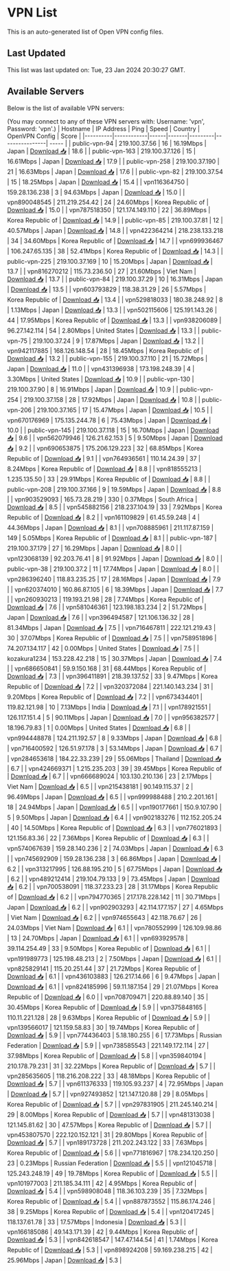 # VPN List

This is an auto-generated list of Open VPN config files.

## Last Updated

This list was last updated on: Tue, 23 Jan 2024 20:30:27 GMT.

## Available Servers

Below is the list of available VPN servers:

(You may connect to any of these VPN servers with: Username: 'vpn', Password: 'vpn'.)
| Hostname | IP Address | Ping | Speed | Country | OpenVPN Config | Score |
|----------|------------|------|-------|---------|----------------| ----- |
| public-vpn-94 | 219.100.37.56 | 16 | 16.19Mbps | Japan | [Download 📥](./configs/server_0_JP.ovpn) | 18.6 |
| public-vpn-163 | 219.100.37.126 | 15 | 16.61Mbps | Japan | [Download 📥](./configs/server_1_JP.ovpn) | 17.9 |
| public-vpn-258 | 219.100.37.190 | 21 | 16.63Mbps | Japan | [Download 📥](./configs/server_2_JP.ovpn) | 17.6 |
| public-vpn-82 | 219.100.37.54 | 15 | 18.25Mbps | Japan | [Download 📥](./configs/server_3_JP.ovpn) | 15.4 |
| vpn116364750 | 159.28.136.238 | 3 | 94.63Mbps | Japan | [Download 📥](./configs/server_4_JP.ovpn) | 15.0 |
| vpn890048545 | 211.219.254.42 | 24 | 24.60Mbps | Korea Republic of | [Download 📥](./configs/server_5_KR.ovpn) | 15.0 |
| vpn787518350 | 121.174.149.110 | 22 | 36.89Mbps | Korea Republic of | [Download 📥](./configs/server_6_KR.ovpn) | 14.9 |
| public-vpn-85 | 219.100.37.81 | 12 | 40.57Mbps | Japan | [Download 📥](./configs/server_7_JP.ovpn) | 14.8 |
| vpn422364214 | 218.238.133.218 | 34 | 34.60Mbps | Korea Republic of | [Download 📥](./configs/server_8_KR.ovpn) | 14.7 |
| vpn699936467 | 106.247.65.135 | 38 | 52.41Mbps | Korea Republic of | [Download 📥](./configs/server_9_KR.ovpn) | 14.3 |
| public-vpn-225 | 219.100.37.169 | 10 | 15.20Mbps | Japan | [Download 📥](./configs/server_10_JP.ovpn) | 13.7 |
| vpn816270212 | 115.73.236.50 | 27 | 21.60Mbps | Viet Nam | [Download 📥](./configs/server_11_VN.ovpn) | 13.7 |
| public-vpn-84 | 219.100.37.29 | 10 | 16.31Mbps | Japan | [Download 📥](./configs/server_12_JP.ovpn) | 13.5 |
| vpn603793829 | 118.38.31.29 | 26 | 5.57Mbps | Korea Republic of | [Download 📥](./configs/server_13_KR.ovpn) | 13.4 |
| vpn529818033 | 180.38.248.92 | 8 | 1.13Mbps | Japan | [Download 📥](./configs/server_14_JP.ovpn) | 13.3 |
| vpn502115606 | 125.191.143.26 | 44 | 17.95Mbps | Korea Republic of | [Download 📥](./configs/server_15_KR.ovpn) | 13.3 |
| vpn938206089 | 96.27.142.114 | 54 | 2.80Mbps | United States | [Download 📥](./configs/server_16_US.ovpn) | 13.3 |
| public-vpn-75 | 219.100.37.24 | 9 | 17.87Mbps | Japan | [Download 📥](./configs/server_17_JP.ovpn) | 13.2 |
| vpn942117885 | 168.126.148.54 | 28 | 18.45Mbps | Korea Republic of | [Download 📥](./configs/server_18_KR.ovpn) | 13.2 |
| public-vpn-155 | 219.100.37.110 | 21 | 15.72Mbps | Japan | [Download 📥](./configs/server_19_JP.ovpn) | 11.0 |
| vpn431396938 | 173.198.248.39 | 4 | 3.30Mbps | United States | [Download 📥](./configs/server_20_US.ovpn) | 10.9 |
| public-vpn-130 | 219.100.37.90 | 8 | 16.91Mbps | Japan | [Download 📥](./configs/server_21_JP.ovpn) | 10.9 |
| public-vpn-254 | 219.100.37.158 | 28 | 17.92Mbps | Japan | [Download 📥](./configs/server_22_JP.ovpn) | 10.8 |
| public-vpn-206 | 219.100.37.165 | 17 | 15.47Mbps | Japan | [Download 📥](./configs/server_23_JP.ovpn) | 10.5 |
| vpn670176969 | 175.135.244.78 | 6 | 75.43Mbps | Japan | [Download 📥](./configs/server_24_JP.ovpn) | 10.0 |
| public-vpn-145 | 219.100.37.118 | 15 | 16.70Mbps | Japan | [Download 📥](./configs/server_25_JP.ovpn) | 9.6 |
| vpn562079946 | 126.21.62.153 | 5 | 9.50Mbps | Japan | [Download 📥](./configs/server_26_JP.ovpn) | 9.2 |
| vpn690653875 | 175.206.129.223 | 32 | 68.85Mbps | Korea Republic of | [Download 📥](./configs/server_27_KR.ovpn) | 9.1 |
| vpn764936561 | 110.14.24.39 | 37 | 8.24Mbps | Korea Republic of | [Download 📥](./configs/server_28_KR.ovpn) | 8.8 |
| vpn818555213 | 1.235.135.50 | 33 | 29.91Mbps | Korea Republic of | [Download 📥](./configs/server_29_KR.ovpn) | 8.8 |
| public-vpn-208 | 219.100.37.166 | 9 | 19.59Mbps | Japan | [Download 📥](./configs/server_30_JP.ovpn) | 8.8 |
| vpn903529093 | 165.73.28.219 | 330 | 0.37Mbps | South Africa | [Download 📥](./configs/server_31_ZA.ovpn) | 8.5 |
| vpn545882156 | 218.237.104.19 | 33 | 7.92Mbps | Korea Republic of | [Download 📥](./configs/server_32_KR.ovpn) | 8.2 |
| vpn161109829 | 61.45.59.248 | 4 | 44.36Mbps | Japan | [Download 📥](./configs/server_33_JP.ovpn) | 8.1 |
| vpn708885961 | 211.117.87.159 | 149 | 5.05Mbps | Korea Republic of | [Download 📥](./configs/server_34_KR.ovpn) | 8.1 |
| public-vpn-187 | 219.100.37.179 | 27 | 16.29Mbps | Japan | [Download 📥](./configs/server_35_JP.ovpn) | 8.0 |
| vpn123068139 | 92.203.76.41 | 8 | 91.92Mbps | Japan | [Download 📥](./configs/server_36_JP.ovpn) | 8.0 |
| public-vpn-38 | 219.100.37.2 | 11 | 17.74Mbps | Japan | [Download 📥](./configs/server_37_JP.ovpn) | 8.0 |
| vpn286396240 | 118.83.235.25 | 17 | 28.16Mbps | Japan | [Download 📥](./configs/server_38_JP.ovpn) | 7.9 |
| vpn620374010 | 160.86.87.105 | 6 | 18.39Mbps | Japan | [Download 📥](./configs/server_39_JP.ovpn) | 7.7 |
| vpn260930213 | 119.193.21.98 | 28 | 7.74Mbps | Korea Republic of | [Download 📥](./configs/server_40_KR.ovpn) | 7.6 |
| vpn581046361 | 123.198.183.234 | 2 | 51.72Mbps | Japan | [Download 📥](./configs/server_41_JP.ovpn) | 7.6 |
| vpn396494587 | 121.106.136.32 | 28 | 81.34Mbps | Japan | [Download 📥](./configs/server_42_JP.ovpn) | 7.5 |
| vpn716467811 | 222.121.219.43 | 30 | 37.07Mbps | Korea Republic of | [Download 📥](./configs/server_43_KR.ovpn) | 7.5 |
| vpn758951896 | 74.207.134.117 | 42 | 0.00Mbps | United States | [Download 📥](./configs/server_44_US.ovpn) | 7.5 |
| kozakura1234 | 153.228.42.218 | 15 | 30.37Mbps | Japan | [Download 📥](./configs/server_45_JP.ovpn) | 7.4 |
| vpn686650841 | 59.9.150.168 | 31 | 68.44Mbps | Korea Republic of | [Download 📥](./configs/server_46_KR.ovpn) | 7.3 |
| vpn396411891 | 218.39.137.52 | 33 | 9.47Mbps | Korea Republic of | [Download 📥](./configs/server_47_KR.ovpn) | 7.2 |
| vpn320372084 | 221.140.143.234 | 31 | 9.20Mbps | Korea Republic of | [Download 📥](./configs/server_48_KR.ovpn) | 7.2 |
| vpn673434401 | 119.82.121.98 | 10 | 7.13Mbps | India | [Download 📥](./configs/server_49_IN.ovpn) | 7.1 |
| vpn178921551 | 126.117.151.4 | 5 | 90.11Mbps | Japan | [Download 📥](./configs/server_50_JP.ovpn) | 7.0 |
| vpn956382577 | 18.196.79.83 | 1 | 0.00Mbps | United States | [Download 📥](./configs/server_51_US.ovpn) | 6.8 |
| vpn994448878 | 124.211.192.57 | 8 | 9.33Mbps | Japan | [Download 📥](./configs/server_52_JP.ovpn) | 6.8 |
| vpn716400592 | 126.51.97.178 | 3 | 53.14Mbps | Japan | [Download 📥](./configs/server_53_JP.ovpn) | 6.7 |
| vpn284653618 | 184.22.33.239 | 29 | 55.06Mbps | Thailand | [Download 📥](./configs/server_54_TH.ovpn) | 6.7 |
| vpn424669371 | 1.215.235.203 | 39 | 39.45Mbps | Korea Republic of | [Download 📥](./configs/server_55_KR.ovpn) | 6.7 |
| vpn666689024 | 103.130.210.136 | 23 | 2.17Mbps | Viet Nam | [Download 📥](./configs/server_56_VN.ovpn) | 6.5 |
| vpn215438181 | 90.149.115.37 | 2 | 96.49Mbps | Japan | [Download 📥](./configs/server_57_JP.ovpn) | 6.5 |
| vpn999988488 | 210.2.201.161 | 18 | 24.94Mbps | Japan | [Download 📥](./configs/server_58_JP.ovpn) | 6.5 |
| vpn190177661 | 150.9.107.90 | 5 | 9.50Mbps | Japan | [Download 📥](./configs/server_59_JP.ovpn) | 6.4 |
| vpn902183276 | 112.152.205.24 | 40 | 14.50Mbps | Korea Republic of | [Download 📥](./configs/server_60_KR.ovpn) | 6.3 |
| vpn776021893 | 121.156.83.36 | 22 | 7.36Mbps | Korea Republic of | [Download 📥](./configs/server_61_KR.ovpn) | 6.3 |
| vpn574067639 | 159.28.140.236 | 2 | 74.03Mbps | Japan | [Download 📥](./configs/server_62_JP.ovpn) | 6.3 |
| vpn745692909 | 159.28.136.238 | 3 | 66.86Mbps | Japan | [Download 📥](./configs/server_63_JP.ovpn) | 6.2 |
| vpn313217995 | 126.88.195.210 | 5 | 67.75Mbps | Japan | [Download 📥](./configs/server_64_JP.ovpn) | 6.2 |
| vpn489212414 | 219.104.79.133 | 9 | 73.45Mbps | Japan | [Download 📥](./configs/server_65_JP.ovpn) | 6.2 |
| vpn700538091 | 118.37.233.23 | 28 | 31.17Mbps | Korea Republic of | [Download 📥](./configs/server_66_KR.ovpn) | 6.2 |
| vpn794770365 | 217.178.228.142 | 11 | 30.71Mbps | Japan | [Download 📥](./configs/server_67_JP.ovpn) | 6.2 |
| vpn902903293 | 42.114.177.157 | 27 | 4.65Mbps | Viet Nam | [Download 📥](./configs/server_68_VN.ovpn) | 6.2 |
| vpn974655643 | 42.118.76.67 | 26 | 24.03Mbps | Viet Nam | [Download 📥](./configs/server_69_VN.ovpn) | 6.1 |
| vpn780552999 | 126.109.98.86 | 13 | 24.70Mbps | Japan | [Download 📥](./configs/server_70_JP.ovpn) | 6.1 |
| vpn693929578 | 39.114.254.49 | 33 | 9.50Mbps | Korea Republic of | [Download 📥](./configs/server_71_KR.ovpn) | 6.1 |
| vpn191989773 | 125.198.48.213 | 2 | 7.50Mbps | Japan | [Download 📥](./configs/server_72_JP.ovpn) | 6.1 |
| vpn825829141 | 115.20.251.44 | 37 | 21.72Mbps | Korea Republic of | [Download 📥](./configs/server_73_KR.ovpn) | 6.1 |
| vpn436103883 | 126.217.14.66 | 6 | 9.47Mbps | Japan | [Download 📥](./configs/server_74_JP.ovpn) | 6.1 |
| vpn824185996 | 59.11.187.154 | 29 | 21.07Mbps | Korea Republic of | [Download 📥](./configs/server_75_KR.ovpn) | 6.0 |
| vpn708709471 | 220.88.89.140 | 35 | 30.45Mbps | Korea Republic of | [Download 📥](./configs/server_76_KR.ovpn) | 5.9 |
| vpn375848165 | 110.11.221.128 | 28 | 9.63Mbps | Korea Republic of | [Download 📥](./configs/server_77_KR.ovpn) | 5.9 |
| vpn139566017 | 121.159.58.83 | 30 | 19.74Mbps | Korea Republic of | [Download 📥](./configs/server_78_KR.ovpn) | 5.9 |
| vpn774436403 | 5.18.180.255 | 6 | 17.73Mbps | Russian Federation | [Download 📥](./configs/server_79_RU.ovpn) | 5.9 |
| vpn738585543 | 221.149.172.114 | 27 | 37.98Mbps | Korea Republic of | [Download 📥](./configs/server_80_KR.ovpn) | 5.8 |
| vpn359840194 | 210.178.79.231 | 31 | 32.22Mbps | Korea Republic of | [Download 📥](./configs/server_81_KR.ovpn) | 5.7 |
| vpn285635605 | 118.216.208.222 | 33 | 48.18Mbps | Korea Republic of | [Download 📥](./configs/server_82_KR.ovpn) | 5.7 |
| vpn611376333 | 119.105.93.237 | 4 | 72.95Mbps | Japan | [Download 📥](./configs/server_83_JP.ovpn) | 5.7 |
| vpn927493852 | 121.147.120.88 | 29 | 8.05Mbps | Korea Republic of | [Download 📥](./configs/server_84_KR.ovpn) | 5.7 |
| vpn297831905 | 211.245.140.214 | 29 | 8.00Mbps | Korea Republic of | [Download 📥](./configs/server_85_KR.ovpn) | 5.7 |
| vpn481313038 | 121.145.81.62 | 30 | 47.57Mbps | Korea Republic of | [Download 📥](./configs/server_86_KR.ovpn) | 5.7 |
| vpn453807570 | 222.120.152.121 | 31 | 29.80Mbps | Korea Republic of | [Download 📥](./configs/server_87_KR.ovpn) | 5.7 |
| vpn189173728 | 211.202.243.122 | 33 | 7.63Mbps | Korea Republic of | [Download 📥](./configs/server_88_KR.ovpn) | 5.6 |
| vpn771816967 | 178.234.120.250 | 23 | 0.23Mbps | Russian Federation | [Download 📥](./configs/server_89_RU.ovpn) | 5.5 |
| vpn121045718 | 125.243.248.19 | 49 | 19.78Mbps | Korea Republic of | [Download 📥](./configs/server_90_KR.ovpn) | 5.5 |
| vpn101977003 | 211.185.34.111 | 42 | 4.95Mbps | Korea Republic of | [Download 📥](./configs/server_91_KR.ovpn) | 5.4 |
| vpn598908048 | 118.36.103.239 | 35 | 7.32Mbps | Korea Republic of | [Download 📥](./configs/server_92_KR.ovpn) | 5.4 |
| vpn887873552 | 115.86.174.246 | 38 | 9.25Mbps | Korea Republic of | [Download 📥](./configs/server_93_KR.ovpn) | 5.4 |
| vpn120417245 | 118.137.61.78 | 33 | 17.57Mbps | Indonesia | [Download 📥](./configs/server_94_ID.ovpn) | 5.3 |
| vpn166185086 | 49.143.171.39 | 42 | 9.44Mbps | Korea Republic of | [Download 📥](./configs/server_95_KR.ovpn) | 5.3 |
| vpn842618547 | 147.47.144.54 | 41 | 1.74Mbps | Korea Republic of | [Download 📥](./configs/server_96_KR.ovpn) | 5.3 |
| vpn898924208 | 59.169.238.215 | 42 | 25.96Mbps | Japan | [Download 📥](./configs/server_97_JP.ovpn) | 5.3 |
